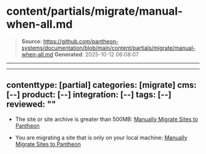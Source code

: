 # content/partials/migrate/manual-when-all.md

> **Source**: https://github.com/pantheon-systems/documentation/blob/main/content/partials/migrate/manual-when-all.md
> **Generated**: 2025-10-12 06:08:07

---

---
contenttype: [partial]
categories: [migrate]
cms: [--]
product: [--]
integration: [--]
tags: [--]
reviewed: ""
---

- The site or site archive is greater than 500MB: [Manually Migrate Sites to Pantheon](/migrate-manual)

- You are migrating a site that is only on your local machine: [Manually Migrate Sites to Pantheon](/migrate-manual)